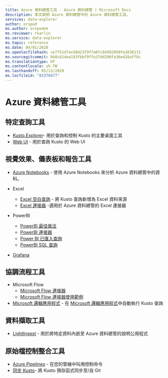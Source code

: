 ```yaml
---
title: Azure 資料總管工具 - Azure 資料總管 | Microsoft Docs
description: 本文說明 Azure 資料總管中的 Azure 資料總管工具。
services: data-explorer
author: orspod
ms.author: orspodek
ms.reviewer: rkarlin
ms.service: data-explorer
ms.topic: reference
ms.date: 04/01/2020
ms.openlocfilehash: ce7751d7ac60d23f9ffa0fc84992050fe1036131
ms.sourcegitcommit: bb8c61dea193fbbf9ffe37dd200fa36e428aff8c
ms.translationtype: HT
ms.contentlocale: zh-TW
ms.lasthandoff: 05/13/2020
ms.locfileid: "83370477"
---
```

# <a name="azure-data-explorer-tools"></a>Azure 資料總管工具

## <a name="ad-hoc-query-tools"></a>特定查詢工具


* [Kusto.Explorer](./kusto-explorer.md)- 用於查詢和控制 Kusto 的主要桌面工具
* [Web UI](../../web-query-data.md) - 用於查詢 Kusto 的 Web UI

## <a name="visualizations-dashboards-and-reporting-tools"></a>視覺效果、儀表板和報告工具


* [Azure Notebooks](../../azure-notebooks.md) - 使用 Azure Notebooks 來分析 Azure 資料總管中的資料。
* Excel
    * [Excel 空白查詢](../../excel-blank-query.md) - 將 Kusto 查詢新增為 Excel 資料來源
    * [Excel 連接器](../../excel-connector.md) -適用於 Azure 資料總管的 Excel 連接器 

* PowerBI

   * [PowerBI 最佳做法](../../power-bi-best-practices.md)
   * [PowerBI 連接器](../../power-bi-connector.md)
   * [Power BI 已匯入查詢](../../power-bi-imported-query.md) 
   * [PowerBI SQL 查詢](../../power-bi-sql-query.md)

* [Grafana](../../grafana.md)

## <a name="orchestration-tools"></a>協調流程工具


* Microsoft Flow
    * [Microsoft Flow 連接器](../../flow.md)
    * [Microsoft Flow 連接器使用範例](../../flow-usage.md)
* [Microsoft 邏輯應用程式](./logicapps.md) - 在 [Microsoft 邏輯應用程式](https://docs.microsoft.com/azure/logic-apps/logic-apps-what-are-logic-apps)中自動執行 Kusto 查詢



## <a name="data-ingestion-tools"></a>資料擷取工具


* [LightIngest](../../lightingest.md) - 用於將特定資料內嵌至 Azure 資料總管的說明公用程式
 



## <a name="source-control-integration-tools"></a>原始檔控制整合工具

* [Azure Pipelines](../../devops.md) - 在您的管線中叫用控制命令
* [同步 Kusto](./synckusto.md)- 將 Kusto 預存函式同步至/自 Git
